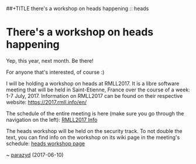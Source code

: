 ##+TITLE there's a workshop on heads happening :: heads

There's a workshop on heads happening
=====================================

Yep, this year, next month. Be there!

For anyone that's interested, of course :)

I will be holding a workshop on heads at RMLL2017. It is a libre
software meeting that will be held in Saint-Etienne, France over the
course of a week: 1-7 July, 2017. Information on RMLL2017 can be found
on their respective website: https://2017.rmll.info/en/

The schedule of the entire meeting is here (make sure you go through
the navigation on the left):
[RMLL2017 Info](https://prog2017.rmll.info/programme/rmll2017/?lang=en)

The heads workshop will be held on the security track. To not double
the text, you can find info on the workshop on its wiki page in the
meeting's schedule:
[heads workshop page](https://prog2017.rmll.info/programme/securite-entre-transparence-et-opacite/atelier-heads-la-distribution-libre-dediee-au-respect-de-la-vie-privee?lang=en)

~ [parazyd](mailto:parazyd@dyne.org) (2017-06-10)
